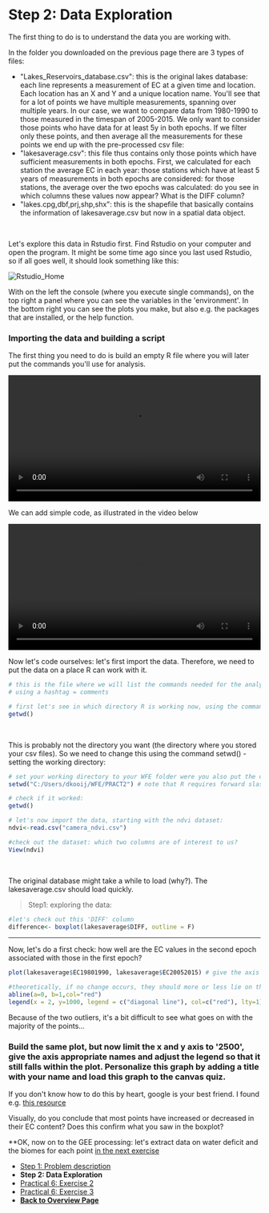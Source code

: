 # Step 2: Data Exploration  

The first thing to do is to understand the data you are working with. 

In the folder you downloaded on the previous page there are 3 types of files: 
- "Lakes_Reservoirs_database.csv": this is the original lakes database: each line represents a measurement of EC at a given time and location. Each location has an X and Y and a unique location name. You'll see that for a lot of points we have multiple measurements, spanning over multiple years. In our case, we want to compare data from 1980-1990 to those measured in the timespan of 2005-2015. We only want to consider those points who have data for at least 5y in both epochs. If we filter only these points, and then average all the measurements for these points we end up with the pre-processed csv file: 
- "lakesaverage.csv": this file thus contains only those points which have sufficient measurements in both epochs. First, we calculated for each station the average EC in each year: those stations which have at least 5 years of measurements in both epochs are considered: for those stations, the average over the two epochs was calculated: do you see in which columns these values now appear? What is the DIFF column? 
- "lakes.cpg,dbf,prj,shp,shx": this is the shapefile that basically contains the information of lakesaverage.csv but now in a spatial data object. 

<br />


Let's explore this data in Rstudio first. Find Rstudio on your computer and open the program. 
It might be some time ago since you last used Rstudio, so if all goes well, it should look something like this: 

![Rstudio_Home](https://user-images.githubusercontent.com/89069805/131488428-fe3591d5-2cd0-4107-8dd1-84b4aafe883b.png)

With on the left the console (where you execute single commands), on the top right a panel where you can see the variables in the 'environment'. In the bottom right you can see the plots you make, but also e.g. the packages that are installed, or the help function. 


### Importing the data and building a script

The first thing you need to do is build an empty R file where you will later put the commands you'll use for analysis. 

<video style="width:100%" controls>
  <source src="https://user-images.githubusercontent.com/89069805/131489386-bf1b4aee-c1bc-42d3-a1fa-afc8397c0b7e.mp4" type="video/mp4">
Your browser does not support the video tag.
</video>

We can add simple code, as illustrated in the video below 

<video style="width:100%" controls>
  <source src="https://user-images.githubusercontent.com/89069805/131489891-e0210044-50ad-4361-9fea-1b8e095dbbc7.mp4" type="video/mp4">
Your browser does not support the video tag.
</video>

Now let's code ourselves: let's first import the data. Therefore, we need to put the data on a place R can work with it.

```r
# this is the file where we will list the commands needed for the analysis
# using a hashtag = comments 

# first let's see in which directory R is working now, using the command getwd() - which stands for 'get working directory': 
getwd()
```

<br />

This is probably not the directory you want (the directory where you stored your csv files). 
So we need to change this using the command setwd() - setting the working directory:

```r
# set your working directory to your WFE folder were you also put the downloaded data, in my case this is: 
setwd("C:/Users/dkooij/WFE/PRACT2") # note that R requires forward slashes in your path name

# check if it worked: 
getwd()

# let's now import the data, starting with the ndvi dataset: 
ndvi<-read.csv("camera_ndvi.csv")

#check out the dataset: which two columns are of interest to us? 
View(ndvi)
```

<br />

The original database might take a while to load (why?). The lakesaverage.csv should load quickly. 

> Step1: exploring the data: 

```r
#let's check out this 'DIFF' column
difference<- boxplot(lakesaverage$DIFF, outline = F)
```


***

Now, let's do a first check: how well are the EC values in the second epoch associated with those in the first epoch?  

```r
plot(lakesaverage$EC19801990, lakesaverage$EC20052015) # give the axis correct names

#theoretically, if no change occurs, they should more or less lie on the 1:1 line (the diagonal): let's plot this: 
abline(a=0, b=1,col="red")
legend(x = 2, y=1000, legend = c("diagonal line"), col=c("red"), lty=1)
```

Because of the two outliers, it's a bit difficult to see what goes on with the majority of the points... 

### Build the same plot, but now limit the x and y axis to '2500', give the axis appropriate names and adjust the legend so that it still falls within the plot. Personalize this graph by adding a title with your name and load this graph to the canvas quiz.

If you don't know how to do this by heart, google is your best friend. I found e.g. [this resource](https://statisticsglobe.com/set-axis-limits-in-r)


Visually, do you conclude that most points have increased or decreased in their EC content? Does this confirm what you saw in the boxplot? 





**OK, now on to the GEE processing: let's extract data on water deficit and the biomes for each point [in the next exercise](https://liesjacobs.github.io/worldfoodecosystems2023/practical3/Mapping.html)


<nav>
  <ul>
    <li><a href="intro.html">Step 1: Problem description</a></li>
    <li><strong>Step 2: Data Exploration</strong></li>
    <li><a href="Mapping.html">Practical 6: Exercise 2</a></li>
    <li><a href="Analysis.html">Practical 6: Exercise 3</a></li>
    <li><a href="../"><b>Back to Overview Page</b></a></li>
  </ul>
</nav>
